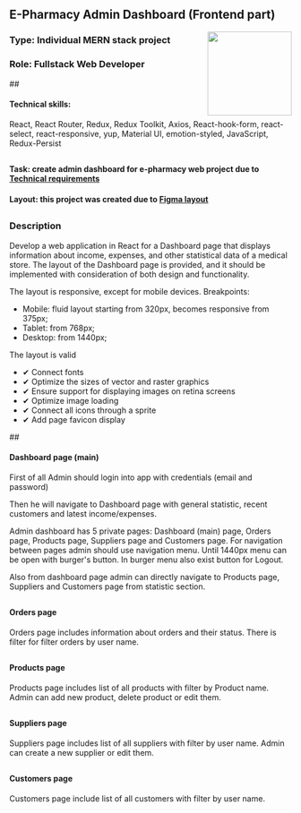 <h2 align="left">E-Pharmacy Admin Dashboard (Frontend part)</h2>
<img height="150" align="right" src="https://i.giphy.com/media/v1.Y2lkPTc5MGI3NjExZXJvZDU5cHl1eWNpMWZ1bG1mMm5qNjMzMjdoOHplcTV2b2hscHNyeSZlcD12MV9pbnRlcm5hbF9naWZfYnlfaWQmY3Q9Zw/NsDgJPXkk5CK7pPYkJ/giphy.gif" />
<h3>Type: Individual MERN stack project</h3> 
<h3>Role: Fullstack Web Developer</h3>
##
<h4>Technical skills:</h4>
<p>React, React Router, Redux, Redux Toolkit, Axios, React-hook-form, react-select, react-responsive, yup, Material UI, emotion-styled, JavaScript, Redux-Persist</p>

##
<h4>Task: create admin dashboard for e-pharmacy web project due to <a target="_blank" href="https://docs.google.com/spreadsheets/d/1ufIlG2HwqppnY1by3HD4l6TVGq4EoW_o8b-ubA-pQq4/edit?gid=0#gid=0">Technical requirements</a></h4>
<h4>Layout: this project was created due to <a href="https://www.figma.com/file/z1JklHHxX8kTGo3zWvlzat/Admin-dashboard?type=design&node-id=0-1&mode=design&t=HXVayV2hGgJVuVyc-0" target="_blank">Figma layout</a></h4>

##
<h3>Description</h3>
<p>Develop a web application in React for a Dashboard page that displays information about income, expenses, and other statistical data of a medical store. The layout of the Dashboard page is provided, and it should be implemented with consideration of both design and functionality.</p>
The layout is responsive, except for mobile devices. Breakpoints:
<ul>
   <li>Mobile: fluid layout starting from 320px, becomes responsive from 375px;</li>
   <li>Tablet: from 768px;</li>
   <li>Desktop: from 1440px;</li>
</ul>
The layout is valid
<ul>
<li>✔ Connect fonts</li>
<li>✔ Optimize the sizes of vector and raster graphics</li>
<li>✔ Ensure support for displaying images on retina screens</li>
<li>✔ Optimize image loading</li>
<li>✔ Connect all icons through a sprite</li>
<li>✔ Add page favicon display</li>
</ul>
##
<h4>Dashboard page (main)</h4>

<p>First of all Admin should login into app with credentials (email and password)</p>
<p>Then he will navigate to Dashboard page with general statistic, recent customers and latest income/expenses.</p>
<p>Admin dashboard has 5 private pages: Dashboard (main) page, Orders page, Products page, Suppliers page and Customers page. For navigation between pages admin should use navigation menu. Until 1440px menu can be open with burger's button. In burger menu also exist button for Logout.</p>
<p>Also from dashboard page admin can directly navigate to Products page, Suppliers and Customers page from statistic section.</p>

##
<h4>Orders page</h4>
<p>Orders page includes information about orders and their status. There is filter for filter orders by user name.</p>

##
<h4>Products page</h4>
<p>Products page includes list of all products with filter by Product name. Admin can add new product, delete product or edit them.</p>

##
<h4>Suppliers page</h4>
<p>Suppliers page includes list of all suppliers with filter by user name. Admin can create a new supplier or edit them.</p>

##
<h4>Customers page</h4>
<p>Customers page include list of all customers with filter by user name.</p>
